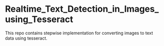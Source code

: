 # Realtime_Text_Detection_in_Images_using_Tesseract
This repo contains stepwise implementation for converting images to text data using tesseract.

